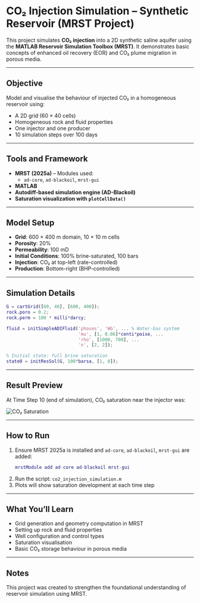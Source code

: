 
# CO₂ Injection Simulation – Synthetic Reservoir (MRST Project)

This project simulates **CO₂ injection** into a 2D synthetic saline aquifer using the **MATLAB Reservoir Simulation Toolbox (MRST)**. It demonstrates basic concepts of enhanced oil recovery (EOR) and CO₂ plume migration in porous media.

---

##  Objective

Model and visualise the behaviour of injected CO₂ in a homogeneous reservoir using:
- A 2D grid (60 × 40 cells)
- Homogeneous rock and fluid properties
- One injector and one producer
- 10 simulation steps over 100 days

---

##  Tools and Framework

- **MRST (2025a)** – Modules used:
  - `ad-core`, `ad-blackoil`, `mrst-gui`
- **MATLAB**
- **Autodiff-based simulation engine (AD-Blackoil)**
- **Saturation visualization with `plotCellData()`**

---

##  Model Setup

- **Grid**: 600 × 400 m domain, 10 × 10 m cells  
- **Porosity**: 20%  
- **Permeability**: 100 mD  
- **Initial Conditions**: 100% brine-saturated, 100 bars  
- **Injection**: CO₂ at top-left (rate-controlled)  
- **Production**: Bottom-right (BHP-controlled)

---

##  Simulation Details

```matlab
G = cartGrid([60, 40], [600, 400]);
rock.poro = 0.2;
rock.perm = 100 * milli*darcy;

fluid = initSimpleADIFluid('phases', 'WG', ... % Water-Gas system
                           'mu', [1, 0.06]*centi*poise, ...
                           'rho', [1000, 700], ...
                           'n', [2, 2]);

% Initial state: full brine saturation
state0 = initResSol(G, 100*barsa, [1, 0]);
```

---

##  Result Preview

At Time Step 10 (end of simulation), CO₂ saturation near the injector was:

![CO₂ Saturation](co2_saturation_t10.png)

---

##  How to Run

1. Ensure MRST 2025a is installed and `ad-core`, `ad-blackoil`, `mrst-gui` are added:
   ```matlab
   mrstModule add ad-core ad-blackoil mrst-gui
   ```
2. Run the script: `co2_injection_simulation.m`
3. Plots will show saturation development at each time step

---

##  What You’ll Learn

- Grid generation and geometry computation in MRST
- Setting up rock and fluid properties
- Well configuration and control types
- Saturation visualisation
- Basic CO₂ storage behaviour in porous media

---

##   Notes

This project was created to strengthen the foundational understanding of reservoir simulation using MRST.

